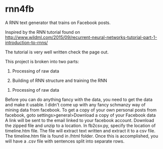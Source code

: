 # rnn4fb
A RNN text generator that trains on Facebook posts.

Inspired by the RNN tutorial found on http://www.wildml.com/2015/09/recurrent-neural-networks-tutorial-part-1-introduction-to-rnns/

The tutorial is very well written check the page out. 

This project is broken into two parts:
1) Processing of raw data

2) Building of RNN structure and training the RNN


1. Processing of raw data

Before you can do anything fancy with the data, you need to get the data and make it usable.
I didn't come up with any fancy schmanzy way of mining data from facebook. To get a copy of
your own personal posts from facebook, goto settings>general>Download a copy of your Facebook data
A link will be sent to the email linked to your facebook account. Download the zipped file and unzip
to a location. In fb2csv.py, specify the location of timeline.htm file. The file will extract text
written and extract it to a csv file. The timeline.htm file is found in /html folder. Once this is 
accomplished, you will have a .csv file with sentences split into separate rows.
